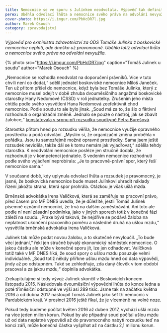 ```yaml
---
title: Nemocnice se ve sporu s Julínkem neodvolala. Výpověď tak definitivně neplatí
perex: Uběhla odvolací lhůta a nemocnice svého práva na odvolání nevyužila, rozsudek je pravomocný.
cover-photo: https://i.imgur.com/PbHcDR7l.jpg
author: Marek Osouch
category: zpravodajství
---
```


*Výpověď pro exministra zdravotnictví za ODS Tomáše Julínka z boskovické nemocnice neplatí, ode dneška už pravomocně. Uběhla totiž odvolací lhůta a nemocnice svého práva na odvolání nevyužila.*

{% photo src="https://i.imgur.com/PbHcDR7.jpg" caption="Tomáš Julínek u soudu" author="Marek Osouch" %}

„Nemocnice se rozhodla neodvolat na doporučení právníků. Více v tuto chvíli není co dodat,“ sdělil jednatel boskovické nemocnice Miloš Janeček. Ten už přitom přišel do nemocnice, když byla bez Tomáše Julínka, který z nemocnice musel odejít v době zhruba dvouměsíčního angažmá boskovické starostky Hany Nedomové (ČSSD) v roli jednatelky. Zrušením jeho místa chtěla podle svého vysvětlení Hana Nedomová zeefektivnit chod nemocnice. Podle soudu to ale bylo jinak. „Soud má za to, že šlo o fiktivní rozhodnutí o organizační změně. Jednalo se pouze o nástroj, jak se zbavit žalobce,“ [konstatovala v srpnu při rozsudku soudkyně Petra Burešová](http://www.ohlasy.info/clanky/2017/08/julinek-vyhozen-nepravem.html).

Starostka přitom hned po rozsudku věřila, že nemocnice využije opravného prostředku a podá odvolání. „Myslím si, že organizační změna proběhla v pořádku. Jsou tu samozřejmě možné opravné prostředky. Sama jsem ještě rozsudek neviděla, takže dál se k tomu nemám jak vyjadřovat,“ sdělila tehdy starostka. K neodvolání nemocnice posléze jen stručně dodala, že rozhodnutí je v kompetenci jednatele. S vedením nemocnice rozhodnutí podle svého vyjádření neprobírala: „Je to pracovně-právní spor, který řeší nemocnice sama.“

V současné době, kdy uplynula odvolací lhůta a rozsudek je pravomocný, je jasné, že boskovická nemocnice bude muset Julínkovi uhradit náklady řízení jakožto strana, která spor prohrála. Otázkou je však ušlá mzda.

Brněnská advokátka Irena Valíčková, která se zaměřuje na pracovní právo, před časem pro MF DNES uvedla, že je důležité, jestli Tomáš Julínek písemně oznámil nemocnici, že trvá na dalším zaměstnávání. Ani toto ale podle ní není zásadní podmínka, jako v jiných sporech totiž v konečné fázi záleží na soudu. „Praxe bývá taková, že nejdříve se podává žaloba na neplatnost ukončení pracovního poměru a následně druhá na ušlou mzdu,“ vysvětlila brněnská advokátka Irena Valíčková.

Julínek tak může podat novou žalobu, a to skutečně nevyloučil. „To bude věcí jednání,“ řekl jen stručně bývalý ekonomický náměstek nemocnice. O jakou částku ale může v konečné sporu jít, lze jen odhadovat. Valíčková totiž také v MF DNES říká, že soud spory o ušlou mzdu posuzuje velmi individuálně. „Soud totiž někdy přiřkne ušlou mzdu hned od data výpovědi, jindy až po odstupném. Také se zohledňuje, zda daný člověk v tom období pracoval a za jakou mzdu,“ doplnila advokátka.

Zrekapitulujme si tedy vývoj: Julínek skončil v Boskovicích koncem listopadu 2015. Následovala dvouměsíční výpovědní lhůta do konce ledna a poté tříměsíční odstupné ve výši asi 289 tisíc. Jsme tak na začátku května 2016 a od dubna 2017 nastoupil Tomáš Julínek jako šéf tří nemocnic v Pardubickém kraji. V prosinci 2016 ještě říkal, že je víceméně na volné noze.

Pokud tedy budeme počítat květen 2016 až duben 2017, vychází ušlá mzda na více jeden milion korun. Pokud by ale případný soud počítal ušlou mzdu už od data neplatné výpovědi až do pravomocného nabytí rozsudku teď na konci září, může konečná částka vyšplhat až na částku 2,1 milionu korun.